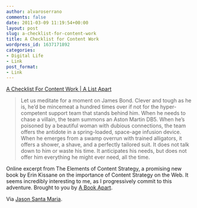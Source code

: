 ```yaml
---
author: alvaroserrano
comments: false
date: 2011-03-09 11:19:54+00:00
layout: post
slug: a-checklist-for-content-work
title: A Checklist for Content Work
wordpress_id: 1637171892
categories:
- Digital Life
- Link
post_format:
- Link
---
```


[A Checklist For Content Work | A List Apart](http://www.alistapart.com/articles/a-checklist-for-content-work/)


<blockquote>Let us meditate for a moment on James Bond. Clever and tough as he is, he’d be mincemeat a hundred times over if not for the hyper-competent support team that stands behind him. When he needs to chase a villain, the team summons an Aston Martin DB5. When he’s poisoned by a beautiful woman with dubious connections, the team offers the antidote in a spring-loaded, space-age infusion device. When he emerges from a swamp overrun with trained alligators, it offers a shower, a shave, and a perfectly tailored suit. It does not talk down to him or waste his time. It anticipates his needs, but does not offer him everything he might ever need, all the time.</blockquote>


Online excerpt from The Elements of Content Strategy, a promising new book by Erin Kissane on the importance of Content Strategy on the Web. It seems incredibly interesting to me, as I progressively commit to this adventure. Brought to you by [A Book Apart](http://books.alistapart.com/products/the-elements-of-content-strategy).

Via [Jason Santa Maria](http://jasonsantamaria.com/articles/the-elements-of-content-strategy/).
